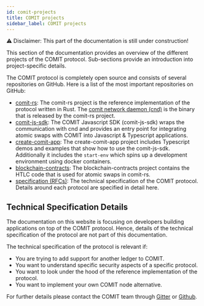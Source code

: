 ```yaml
---
id: comit-projects
title: COMIT projects
sidebar_label: COMIT projects
---
```


⚠️ Disclaimer: This part of the documentation is still under construction!

This section of the documentation provides an overview of the different projects of the COMIT protocol.
Sub-sections provide an introduction into project-specific details.

The COMIT protocol is completely open source and consists of several repositories on GitHub.
Here is a list of the most important repositories on GitHub:

* [comit-rs](https://github.com/comit-network/comit-rs): The comit-rs project is the reference implementation of the protocol written in Rust. The [comit network daemon (cnd)](comit-protocol-stack.md#comit-network-daemon-cnd) is the binary that is released by the comit-rs project.
* [comit-js-sdk](https://github.com/comit-network/comit-js-sdk): The COMIT Javascript SDK (comit-js-sdk) wraps the communication with cnd and provides an entry point for integrating atomic swaps with COMIT into Javascript & Typescript applications.
* [create-comit-app](https://github.com/comit-network/create-comit-app): The create-comit-app project includes Typescript demos and examples that show how to use the comit-js-sdk. Additionally it includes the `start-env` which spins up a development environment using docker containers.
* [blockchain-contracts](https://github.com/comit-network/blockchain-contracts): The blockchain-contracts project contains the HTLC code that is used for atomic swaps in comit-rs.
* [specification (RFCs)](https://github.com/comit-network/RFCs): The technical specification of the COMIT protocol. Details around each protocol are specified in detail here.

## Technical Specification Details

The documentation on this website is focusing on developers building applications on top of the COMIT protocol.
Hence, details of the technical specification of the protocol are not part of this documentation.

The technical specification of the protocol is relevant if:

* You are trying to add support for another ledger to COMIT.
* You want to understand specific security aspects of a specific protocol.
* You want to look under the hood of the reference implementation of the protocol.
* You want to implement your own COMIT node alternative.

For further details please contact the COMIT team through [Gitter](https://gitter.im/comit-network/community) or [Github](https://github.com/comit-network).
